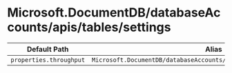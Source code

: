 # Microsoft.DocumentDB/databaseAccounts/apis/tables/settings

| Default Path | Alias |
|---|---|
| `properties.throughput` | `Microsoft.DocumentDB/databaseAccounts/apis/tables/settings/throughput` |

